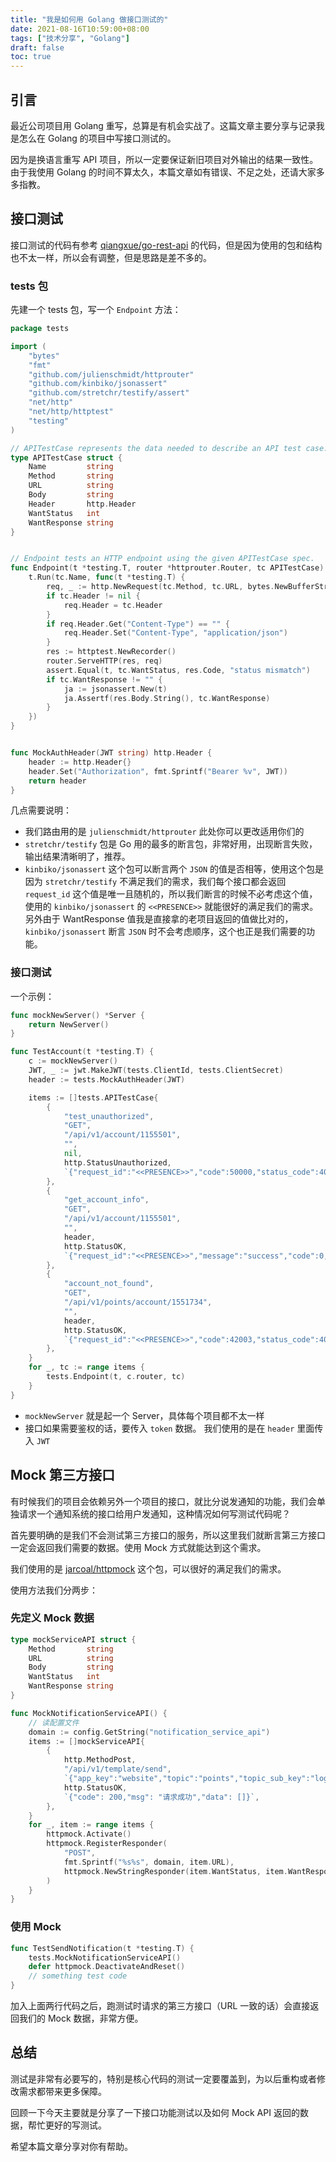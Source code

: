 ```yaml
---
title: "我是如何用 Golang 做接口测试的"
date: 2021-08-16T10:59:00+08:00
tags: ["技术分享", "Golang"]
draft: false
toc: true
---
```


## 引言

最近公司项目用 Golang 重写，总算是有机会实战了。这篇文章主要分享与记录我是怎么在 Golang 的项目中写接口测试的。

因为是换语言重写 API 项目，所以一定要保证新旧项目对外输出的结果一致性。由于我使用 Golang 的时间不算太久，本篇文章如有错误、不足之处，还请大家多多指教。

<!--more-->

## 接口测试

接口测试的代码有参考 [qiangxue/go-rest-api](https://github.com/qiangxue/go-rest-api/blob/master/internal/auth/api_test.go#L21) 的代码，但是因为使用的包和结构也不太一样，所以会有调整，但是思路是差不多的。

### tests 包

先建一个 tests 包，写一个 `Endpoint` 方法：


```go
package tests

import (
	"bytes"
	"fmt"
	"github.com/julienschmidt/httprouter"
	"github.com/kinbiko/jsonassert"
	"github.com/stretchr/testify/assert"
	"net/http"
	"net/http/httptest"
	"testing"
)

// APITestCase represents the data needed to describe an API test case.
type APITestCase struct {
	Name         string
	Method       string
	URL          string
	Body         string
	Header       http.Header
	WantStatus   int
	WantResponse string
}


// Endpoint tests an HTTP endpoint using the given APITestCase spec.
func Endpoint(t *testing.T, router *httprouter.Router, tc APITestCase) {
	t.Run(tc.Name, func(t *testing.T) {
		req, _ := http.NewRequest(tc.Method, tc.URL, bytes.NewBufferString(tc.Body))
		if tc.Header != nil {
			req.Header = tc.Header
		}
		if req.Header.Get("Content-Type") == "" {
			req.Header.Set("Content-Type", "application/json")
		}
		res := httptest.NewRecorder()
		router.ServeHTTP(res, req)
		assert.Equal(t, tc.WantStatus, res.Code, "status mismatch")
		if tc.WantResponse != "" {
			ja := jsonassert.New(t)
			ja.Assertf(res.Body.String(), tc.WantResponse)
		}
	})
}


func MockAuthHeader(JWT string) http.Header {
	header := http.Header{}
	header.Set("Authorization", fmt.Sprintf("Bearer %v", JWT))
	return header
}
```

几点需要说明：
- 我们路由用的是 `julienschmidt/httprouter` 此处你可以更改适用你们的
- `stretchr/testify` 包是 Go 用的最多的断言包，非常好用，出现断言失败，输出结果清晰明了，推荐。
- `kinbiko/jsonassert` 这个包可以断言两个 `JSON` 的值是否相等，使用这个包是因为 `stretchr/testify` 不满足我们的需求，我们每个接口都会返回 `request_id` 这个值是唯一且随机的，所以我们断言的时候不必考虑这个值，使用的 `kinbiko/jsonassert` 的 `<<PRESENCE>>` 就能很好的满足我们的需求。另外由于 WantResponse 值我是直接拿的老项目返回的值做比对的， `kinbiko/jsonassert` 断言 `JSON` 时不会考虑顺序，这个也正是我们需要的功能。

### 接口测试

一个示例：

```go
func mockNewServer() *Server {
	return NewServer()
}

func TestAccount(t *testing.T) {
	c := mockNewServer()
	JWT, _ := jwt.MakeJWT(tests.ClientId, tests.ClientSecret)
	header := tests.MockAuthHeader(JWT)

	items := []tests.APITestCase{
		{
			"test_unauthorized",
			"GET",
			"/api/v1/account/1155501",
			"",
			nil,
			http.StatusUnauthorized,
			`{"request_id":"<<PRESENCE>>","code":50000,"status_code":401,"message":"token 验证失败：未识别的 payload"}`,
		},
		{
			"get_account_info",
			"GET",
			"/api/v1/account/1155501",
			"",
			header,
			http.StatusOK,
			`{"request_id":"<<PRESENCE>>","message":"success","code":0,"data":{"union_id":1155501,"status":"valid","created_at":"2021-06-18T14:57:18+08:00","updated_at":"2021-06-22T10:44:26+08:00"}}`,
		},
		{
			"account_not_found",
			"GET",
			"/api/v1/points/account/1551734",
			"",
			header,
			http.StatusOK,
			`{"request_id":"<<PRESENCE>>","code":42003,"status_code":400,"message":"parameter union_id is invalid."}`,
		},
	}
	for _, tc := range items {
		tests.Endpoint(t, c.router, tc)
	}
}
```

- `mockNewServer` 就是起一个 Server，具体每个项目都不太一样
- 接口如果需要鉴权的话，要传入 `token` 数据。 我们使用的是在 `header` 里面传入 `JWT`

## Mock 第三方接口

有时候我们的项目会依赖另外一个项目的接口，就比分说发通知的功能，我们会单独请求一个通知系统的接口给用户发通知，这种情况如何写测试代码呢？

首先要明确的是我们不会测试第三方接口的服务，所以这里我们就断言第三方接口一定会返回我们需要的数据。使用 Mock 方式就能达到这个需求。

我们使用的是 [jarcoal/httpmock](https://github.com/jarcoal/httpmock) 这个包，可以很好的满足我们的需求。

使用方法我们分两步：

### 先定义 Mock 数据

```go
type mockServiceAPI struct {
	Method       string
	URL          string
	Body         string
	WantStatus   int
	WantResponse string
}

func MockNotificationServiceAPI() {
    // 读配置文件
	domain := config.GetString("notification_service_api")
	items := []mockServiceAPI{
		{
			http.MethodPost,
			"/api/v1/template/send",
			`{"app_key":"website","topic":"points","topic_sub_key":"login","types":["mail"],"data":[{"union_id":1551630,"template_data":{"url":"https://blog.forecho.com/"}}]}`,
			http.StatusOK,
			`{"code": 200,"msg": "请求成功","data": []}`,
		},
	}
	for _, item := range items {
		httpmock.Activate()
		httpmock.RegisterResponder(
			"POST",
			fmt.Sprintf("%s%s", domain, item.URL),
			httpmock.NewStringResponder(item.WantStatus, item.WantResponse),
		)
	}
}
```

### 使用 Mock

```go
func TestSendNotification(t *testing.T) {
	tests.MockNotificationServiceAPI()
	defer httpmock.DeactivateAndReset()
    // something test code
}
```

加入上面两行代码之后，跑测试时请求的第三方接口（URL 一致的话）会直接返回我们的 Mock 数据，非常方便。


## 总结

测试是非常有必要写的，特别是核心代码的测试一定要覆盖到，为以后重构或者修改需求都带来更多保障。

回顾一下今天主要就是分享了一下接口功能测试以及如何 Mock API 返回的数据，帮忙更好的写测试。

希望本篇文章分享对你有帮助。